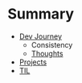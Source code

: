 # Summary

* [Dev Journey](README.md)
  * Consistency
  * [Thoughts](thoughts.md)
* [Projects](chapter1.md)
* [TIL](til.md)

